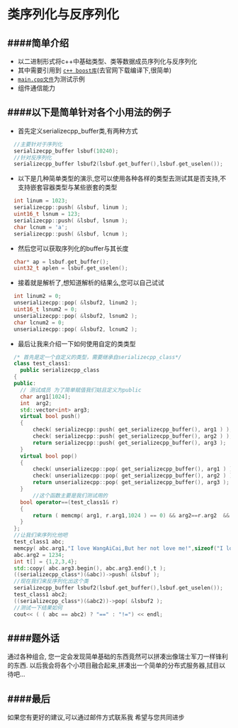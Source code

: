 类序列化与反序列化
==========================================



####简单介绍
------------------------------------------
* 以二进制形式将c++中基础类型、类等数据成员序列化与反序列化
* 其中需要引用到 [`c++ boost库`](http://www.boost.org/)(去官网下载编译下,很简单)
* [`main.cpp文件`](https://github.com/NingLeixueR/middleware/blob/master/src/tools/serializecpp/main.cpp)为测试示例
* 组件通信能力


####以下是简单针对各个小用法的例子
------------------------------------------
* 首先定义serializecpp_buffer类,有两种方式
```cpp
  //主要针对于序列化
  serializecpp_buffer lsbuf(10240);
  //针对反序列化
  serializecpp_buffer lsbuf2(lsbuf.get_buffer(),lsbuf.get_uselen());
```
* 以下是几种简单类型的演示,您可以使用各种各样的类型去测试其是否支持,不支持嵌套容器类型与某些嵌套的类型
```cpp
  int linum = 1023;
  serializecpp::push( &lsbuf, linum );
  uint16_t lsnum = 123;
  serializecpp::push( &lsbuf, lsnum );
  char lcnum = 'a';
  serializecpp::push( &lsbuf, lcnum );
```
* 然后您可以获取序列化的buffer与其长度
```cpp
  char* ap = lsbuf.get_buffer();
  uint32_t aplen = lsbuf.get_uselen();
```
* 接着就是解析了,想知道解析的结果么,您可以自己试试
```cpp
  int linum2 = 0;
  unserializecpp::pop( &lsbuf2, linum2 );
  uint16_t lsnum2 = 0;
  unserializecpp::pop( &lsbuf2, lsnum2 );
  char lcnum2 = 0;
  unserializecpp::pop( &lsbuf2, lcnum2 );
```
* 最后让我来介绍一下如何使用自定的类类型
```cpp
  /* 首先是定一个自定义的类型，需要继承自serializecpp_class*/
  class test_class1:
  	public serializecpp_class
  {
  public:
    // 测试成员 为了简单赋值我们姑且定义为public
  	char arg1[1024];
  	int  arg2;
  	std::vector<int> arg3;
  	virtual bool push()
  	{
  		check( serializecpp::push( get_serializecpp_buffer(), arg1 ) );
  		check( serializecpp::push( get_serializecpp_buffer(), arg2 ) );
  		return serializecpp::push( get_serializecpp_buffer(), arg3 );
  	}
  	virtual bool pop()
  	{
  		check( unserializecpp::pop( get_serializecpp_buffer(), arg1 ) );
  		check( unserializecpp::pop( get_serializecpp_buffer(), arg2 ) );
  		return unserializecpp::pop( get_serializecpp_buffer(), arg3 );
  	}
        //这个函数主要是我们测试用的
  	bool operator==(test_class1& r)
  	{
  		return ( memcmp( arg1, r.arg1,1024 ) == 0) && arg2==r.arg2  && arg3==r.arg3;
  	}
  };
  //让我们来序列化他吧
  test_class1 abc;
  memcpy( abc.arg1,"I love WangAiCai,But her not love me!",sizeof("I love WangAiCai,But her not love me!")+1 );
  abc.arg2 = 1234;
  int t[] = {1,2,3,4};
  std::copy( abc.arg3.begin(), abc.arg3.end(),t );
  ((serializecpp_class*)(&abc))->push( &lsbuf );
  //现在我们来反序列化出这个类
  serializecpp_buffer lsbuf2(lsbuf.get_buffer(),lsbuf.get_uselen());
  test_class1 abc2;
  ((serializecpp_class*)(&abc2))->pop( &lsbuf2 );
  //测试一下结果如何
  cout<< ( ( abc == abc2) ? "==" : "!=") << endl;
```


####题外话
------------------------------------------
通过各种组合,
您一定会发现简单基础的东西竟然可以拼凑出像瑞士军刀一样锋利的东西.
以后我会将各个小项目融合起来,拼凑出一个简单的分布式服务器,拭目以待吧...


####最后
------------------------------------------
如果您有更好的建议,可以通过邮件方式联系我
希望与您共同进步
